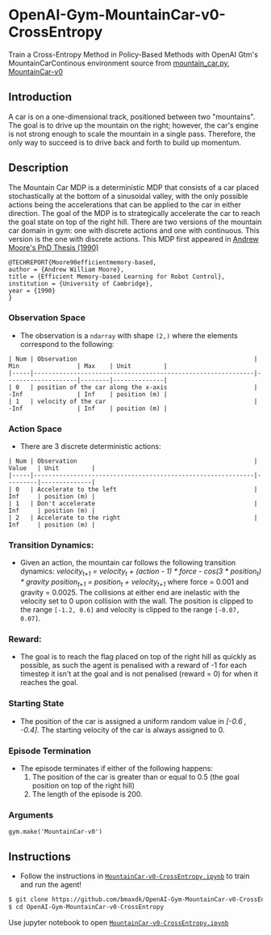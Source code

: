 # OpenAI-Gym-MountainCar-v0-CrossEntropy
Train a Cross-Entropy Method in Policy-Based Methods with OpenAI Gtm's MountainCarContinous environment
source from [mountain_car.py](https://github.com/openai/gym/blob/master/gym/envs/classic_control/mountain_car.py), [MountainCar-v0](https://gym.openai.com/envs/MountainCar-v0/)
## Introduction
A car is on a one-dimensional track, positioned between two "mountains". The goal is to drive up the mountain on the right; however, the car's engine is not strong enough to scale the mountain in a single pass. Therefore, the only way to succeed is to drive back and forth to build up momentum.

## Description
The Mountain Car MDP is a deterministic MDP that consists of a car placed stochastically
at the bottom of a sinusoidal valley, with the only possible actions being the accelerations
that can be applied to the car in either direction. The goal of the MDP is to strategically
accelerate the car to reach the goal state on top of the right hill. There are two versions
of the mountain car domain in gym: one with discrete actions and one with continuous.
This version is the one with discrete actions.
This MDP first appeared in [Andrew Moore's PhD Thesis (1990)](https://www.cl.cam.ac.uk/techreports/UCAM-CL-TR-209.pdf)
```
@TECHREPORT{Moore90efficientmemory-based,
author = {Andrew William Moore},
title = {Efficient Memory-based Learning for Robot Control},
institution = {University of Cambridge},
year = {1990}
}
```
### Observation Space
* The observation is a `ndarray` with shape `(2,)` where the elements correspond to the following:
```
| Num | Observation                                                 | Min                | Max    | Unit         |
|-----|-------------------------------------------------------------|--------------------|--------|--------------|
| 0   | position of the car along the x-axis                        | -Inf               | Inf    | position (m) |
| 1   | velocity of the car                                         | -Inf               | Inf    | position (m) |
```

### Action Space
* There are 3 discrete deterministic actions:
```
| Num | Observation                                                 | Value   | Unit         |
|-----|-------------------------------------------------------------|---------|--------------|
| 0   | Accelerate to the left                                      | Inf     | position (m) |
| 1   | Don't accelerate                                            | Inf     | position (m) |
| 2   | Accelerate to the right                                     | Inf     | position (m) |
```

### Transition Dynamics:
* Given an action, the mountain car follows the following transition dynamics:
*velocity<sub>t+1</sub> = velocity<sub>t</sub> + (action - 1) * force - cos(3 * position<sub>t</sub>) * gravity*
*position<sub>t+1</sub> = position<sub>t</sub> + velocity<sub>t+1</sub>*
where force = 0.001 and gravity = 0.0025. The collisions at either end are inelastic with the velocity set to 0 upon collision with the wall. The position is clipped to the range `[-1.2, 0.6]` and velocity is clipped to the range `[-0.07, 0.07]`.


### Reward:
* The goal is to reach the flag placed on top of the right hill as quickly as possible, as such the agent is penalised with a reward of -1 for each timestep it isn't at the goal and is not penalised (reward = 0) for when it reaches the goal.

### Starting State
* The position of the car is assigned a uniform random value in *[-0.6 , -0.4]*. The starting velocity of the car is always assigned to 0.

### Episode Termination
* The episode terminates if either of the following happens:
  1. The position of the car is greater than or equal to 0.5 (the goal position on top of the right hill)
  2. The length of the episode is 200.

### Arguments
```
gym.make('MountainCar-v0')
```

## Instructions

* Follow the instructions in [`MountainCar-v0-CrossEntropy.ipynb`](https://github.com/bmaxdk/OpenAI-Gym-MountainCar-v0-CrossEntropy/blob/main/MountainCar-v0-CrossEntropy.ipynb) to train and run the agent!
```bash
$ git clone https://github.com/bmaxdk/OpenAI-Gym-MountainCar-v0-CrossEntropy.git
$ cd OpenAI-Gym-MountainCar-v0-CrossEntropy
```
Use jupyter notebook to open [`MountainCar-v0-CrossEntropy.ipynb`](https://github.com/bmaxdk/OpenAI-Gym-MountainCar-v0-CrossEntropy/blob/main/MountainCar-v0-CrossEntropy.ipynb)
